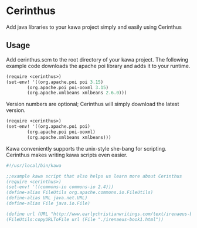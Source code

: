 # Cerinthus
Add java libraries to your kawa project simply and easily using Cerinthus

## Usage

Add cerinthus.scm to the root directory of your kawa project. The following example code downloads the apache poi library and adds it to your runtime.

```scm
(require <cerinthus>)
(set-env! '((org.apache.poi poi 3.15)
	    (org.apache.poi poi-ooxml 3.15)
	    (org.apache.xmlbeans xmlbeans 2.6.0)))
```

Version numbers are optional; Cerinthus will simply download the latest version.

```scm
(require <cerinthus>)
(set-env! '((org.apache.poi poi)
	    (org.apache.poi poi-ooxml)
	    (org.apache.xmlbeans xmlbeans)))
```

Kawa conveniently supports the unix-style she-bang for scripting. Cerinthus makes writing kawa scripts even easier.

```scm
#!/usr/local/bin/kawa

;;example kawa script that also helps us learn more about Cerinthus
(require <cerinthus>)
(set-env! '((commons-io commons-io 2.4)))
(define-alias FileUtils org.apache.commons.io.FileUtils)
(define-alias URL java.net.URL)
(define-alias File java.io.File)

(define url (URL "http://www.earlychristianwritings.com/text/irenaeus-book1.html"))
(FileUtils:copyURLToFile url (File "./irenaeus-book1.html"))
```

